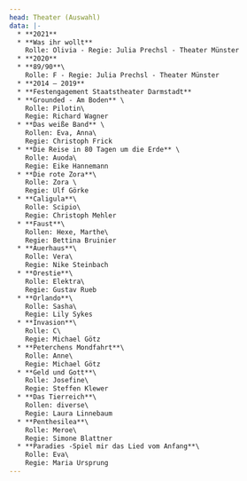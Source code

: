 ```yaml
---
head: Theater (Auswahl)
data: |-
  * **2021**	 	
  * **Was ihr wollt**
    Rolle: Olivia - Regie: Julia Prechsl - Theater Münster
  * **2020**	 	
  * **89/90**\
    Rolle: F - Regie: Julia Prechsl - Theater Münster
  * **2014 – 2019**
  * **Festengagement Staatstheater Darmstadt**
  * **Grounded - Am Boden** \
    Rolle: Pilotin\
    Regie: Richard Wagner
  * **Das weiße Band** \
    Rollen: Eva, Anna\
    Regie: Christoph Frick
  * **Die Reise in 80 Tagen um die Erde** \
    Rolle: Auoda\
    Regie: Eike Hannemann
  * **Die rote Zora**\
    Rolle: Zora \
    Regie: Ulf Görke
  * **Caligula**\
    Rolle: Scipio\
    Regie: Christoph Mehler
  * **Faust**\
    Rollen: Hexe, Marthe\
    Regie: Bettina Bruinier
  * **Auerhaus**\
    Rolle: Vera\
    Regie: Nike Steinbach
  * **Orestie**\
    Rolle: Elektra\
    Regie: Gustav Rueb
  * **Orlando**\
    Rolle: Sasha\
    Regie: Lily Sykes
  * **Invasion**\
    Rolle: C\
    Regie: Michael Götz
  * **Peterchens Mondfahrt**\
    Rolle: Anne\
    Regie: Michael Götz
  * **Geld und Gott**\
    Rolle: Josefine\
    Regie: Steffen Klewer
  * **Das Tierreich**\
    Rollen: diverse\
    Regie: Laura Linnebaum
  * **Penthesilea**\
    Rolle: Meroe\
    Regie: Simone Blattner
  * **Paradies -Spiel mir das Lied vom Anfang**\
    Rolle: Eva\
    Regie: Maria Ursprung
---
```

